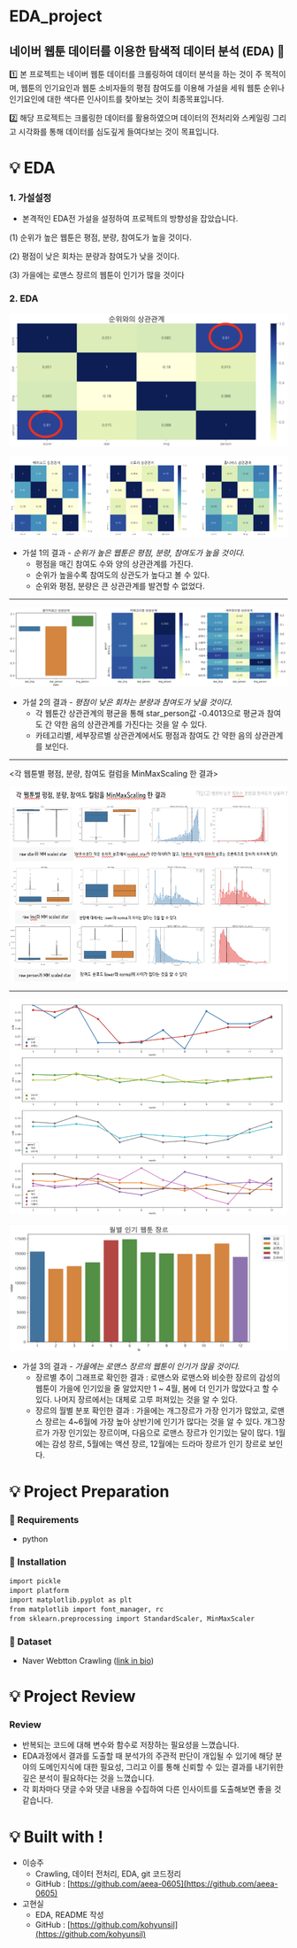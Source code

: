 # EDA_project

## 네이버 웹툰 데이터를 이용한 탐색적 데이터 분석 (EDA) 🎨

1️⃣ 본 프로젝트는 네이버 웹툰 데이터를 크롤링하여 데이터 분석을 하는 것이 주 목적이며, 웹툰의 인기요인과 웹툰 소비자들의 평점 참여도를 이용해 가설을 세워 웹툰 순위나 인기요인에 대한 색다른 인사이트를 찾아보는 것이 최종목표입니다.

2️⃣ 해당 프로젝트는 크롤링한 데이터를 활용하였으며 데이터의 전처리와 스케일링 그리고 시각화를 통해 데이터를 심도깊게 들여다보는 것이 목표입니다. 

# 💡 EDA

### 1. 가설설정

- 본격적인 EDA전 가설을 설정하여 프로젝트의 방향성을 잡았습니다.

(1) 순위가 높은 웹툰은 평점, 분량, 참여도가 높을 것이다.

(2) 평점이 낮은 회차는 분량과 참여도가 낮을 것이다.

(3) 가을에는 로맨스 장르의 웹툰이 인기가 많을 것이다

### 2. EDA

![EDA_project%208f7720df02474eeeb191461ae73f2b44/Untitled.png](EDA_project%208f7720df02474eeeb191461ae73f2b44/Untitled.png)

![EDA_project%208f7720df02474eeeb191461ae73f2b44/Untitled%201.png](EDA_project%208f7720df02474eeeb191461ae73f2b44/Untitled%201.png)

- 가설 1의 결과 - *순위가 높은 웹툰은 평점, 분량, 참여도가 높을 것이다.*
    - 평점을 매긴 참여도 수와 양의 상관관계를 가진다.
    - 순위가 높을수록 참여도의 상관도가 높다고 볼 수 있다.
    - 순위와 평점, 분량은 큰 상관관계를 발견할 수 없었다.

---

![EDA_project%208f7720df02474eeeb191461ae73f2b44/Untitled%202.png](EDA_project%208f7720df02474eeeb191461ae73f2b44/Untitled%202.png)

- 가설 2의 결과 - *평점이 낮은 회차는 분량과 참여도가 낮을 것이다.*
    - 각 웹툰간 상관관계의 평균을 통해 star_person값 -0.4013으로 평균과 참여도 간 약한 음의 상관관계를 가진다는 것을 알 수 있다.
    - 카테고리별, 세부장르별 상관관계에서도 평점과 참여도 간 약한 음의 상관관계를 보인다.

---

<각 웹툰별 평점, 분량, 참여도 컬럼을 MinMaxScaling 한 결과>

![EDA_project%208f7720df02474eeeb191461ae73f2b44/Untitled%203.png](EDA_project%208f7720df02474eeeb191461ae73f2b44/Untitled%203.png)

---

![EDA_project%208f7720df02474eeeb191461ae73f2b44/Untitled%204.png](EDA_project%208f7720df02474eeeb191461ae73f2b44/Untitled%204.png)

![EDA_project%208f7720df02474eeeb191461ae73f2b44/Untitled%205.png](EDA_project%208f7720df02474eeeb191461ae73f2b44/Untitled%205.png)

- 가설 3의 결과 - *가을에는 로맨스 장르의 웹툰이 인기가 많을 것이다.*
    - 장르별 추이 그래프로 확인한 결과 : 로맨스와 로맨스와 비슷한 장르의 감성의 웹툰이 가을에 인기있을 줄 알았지만 1 ~ 4월, 봄에 더 인기가 많았다고 할 수 있다. 나머지 장르에서는 대체로 고루 퍼져있는 것을 알 수 있다.
    - 장르의 월별 분포 확인한 결과 :  가을에는 개그장르가 가장 인기가 많았고, 로맨스 장르는 4~6월에 가장 높아 상반기에 인기가 많다는 것을 알 수 있다. 개그장르가 가장 인기있는 장르이며, 다음으로 로맨스 장르가 인기있는 달이 많다. 1월에는 감성 장르, 5월에는 액션 장르, 12월에는 드라마 장르가 인기 장르로 보인다.

# 💡 Project Preparation

### 🎨 Requirements

- python

### 🎨 Installation

```markdown
import pickle
import platform
import matplotlib.pyplot as plt
from matplotlib import font_manager, rc
from sklearn.preprocessing import StandardScaler, MinMaxScaler
```

### 🎨 Dataset

- Naver Webtton Crawling ([link in bio](https://comic.naver.com/index.nhn))

# 💡 Project Review

### Review

- 반복되는 코드에 대해 변수와 함수로 저장하는 필요성을 느꼈습니다.
- EDA과정에서 결과를 도출할 때 분석가의 주관적 판단이 개입될 수 있기에 해당 분야의 도메인지식에 대한 필요성, 그리고 이를 통해 신뢰할 수 있는 결과를 내기위한 깊은 분석이 필요하다는 것을 느꼈습니다.
- 각 회차마다 댓글 수와 댓글 내용을 수집하여 다른 인사이트를 도출해보면 좋을 것 같습니다.

# 💡 Built with !

- 이승주
    - Crawling, 데이터 전처리, EDA, git 코드정리
    - GitHub : [https://github.com/aeea-0605](https://github.com/aeea-0605)
- 고현실
    - EDA, README 작성
    - GitHub : [https://github.com/kohyunsil](https://github.com/kohyunsil)